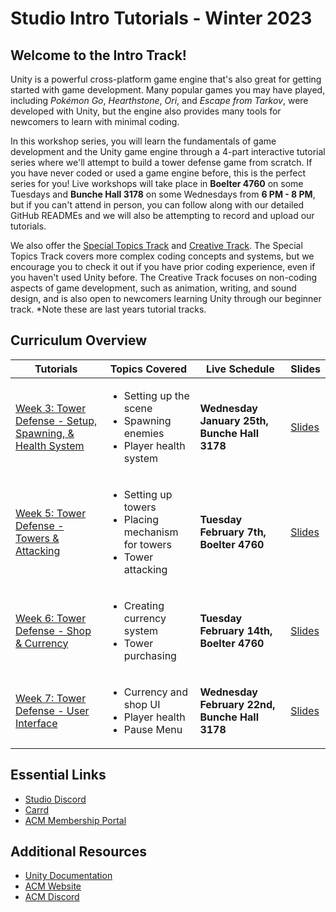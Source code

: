 # Studio Intro Tutorials - Winter 2023
## Welcome to the Intro Track!
Unity is a powerful cross-platform game engine that's also great for getting started with game development. Many popular games you may have played, including *Pokémon Go*, *Hearthstone*, *Ori*, and *Escape from Tarkov*, were developed with Unity, but the engine also provides many tools for newcomers to learn with minimal coding.

In this workshop series, you will learn the fundamentals of game development and the Unity game engine through a 4-part interactive tutorial series where we'll attempt to build a tower defense game from scratch. If you have never coded or used a game engine before, this is the perfect series for you! Live workshops will take place in **Boelter 4760** on some Tuesdays and **Bunche Hall 3178** on some Wednesdays from **6 PM - 8 PM**, but if you can't attend in person, you can follow along with our detailed GitHub READMEs and we will also be attempting to record and upload our tutorials.

We also offer the [Special Topics Track](https://github.com/uclaacm/studio-advanced-tutorials-f21) and [Creative Track](https://github.com/uclaacm/studio-creative-tutorials-f21). The Special Topics Track covers more complex coding concepts and systems, but we encourage you to check it out if you have prior coding experience, even if you haven't used Unity before. The Creative Track focuses on non-coding aspects of game development, such as animation, writing, and sound design, and is also open to newcomers learning Unity through our beginner track. *Note these are last years tutorial tracks.

## Curriculum Overview
| Tutorials | Topics Covered | Live Schedule | Slides |
|-----------|----------------|---------------|--------|
| [Week 3: Tower Defense - Setup, Spawning, & Health System](./Part%201%20-%20Setup%20%26%20Spawning) | <ul> <li>Setting up the scene</li> <li>Spawning enemies</li> <li>Player health system</li> </ul> | **Wednesday January 25th, Bunche Hall 3178** | [Slides](https://docs.google.com/presentation/d/1x0B7ZPyWlOQB9NOZ_BBeT9HpsY08JPX5L00Rgfpfais/edit?usp=sharing) |
| [Week 5: Tower Defense - Towers & Attacking]() | <ul> <li>Setting up towers</li> <li>Placing mechanism for towers</li> <li>Tower attacking</li> </ul> | **Tuesday February 7th, Boelter 4760** | [Slides]() |
| [Week 6: Tower Defense - Shop & Currency]() | <ul> <li>Creating currency system</li> <li>Tower purchasing</li> </ul> | **Tuesday February 14th, Boelter 4760** | [Slides](https://docs.google.com/presentation/d/1HLMFHSj7GgQaSFJ1P4B3aGHydCjcKnq6ViytIpaYz0U/edit?usp=sharing) |
| [Week 7: Tower Defense - User Interface]() | <ul> <li>Currency and shop UI</li> <li>Player health</li> <li>Pause Menu</li> </ul> | **Wednesday February 22nd, Bunche Hall 3178** | [Slides](https://docs.google.com/presentation/d/13cGs6IVLqNnqbHDri6vl5SFi4W54udoRi7nEXYYTXMg/edit#slide=id.gf6e0d2fcff_0_0) |

## Essential Links
- [Studio Discord](https://discord.com/invite/bBk2Mcw)
- [Carrd](https://acmstudio.carrd.co/)
- [ACM Membership Portal](https://members.uclaacm.com/)

## Additional Resources
- [Unity Documentation](https://docs.unity3d.com/Manual/index.html)
- [ACM Website](https://www.uclaacm.com/)
- [ACM Discord](https://discord.com/invite/eWmzKsY)
